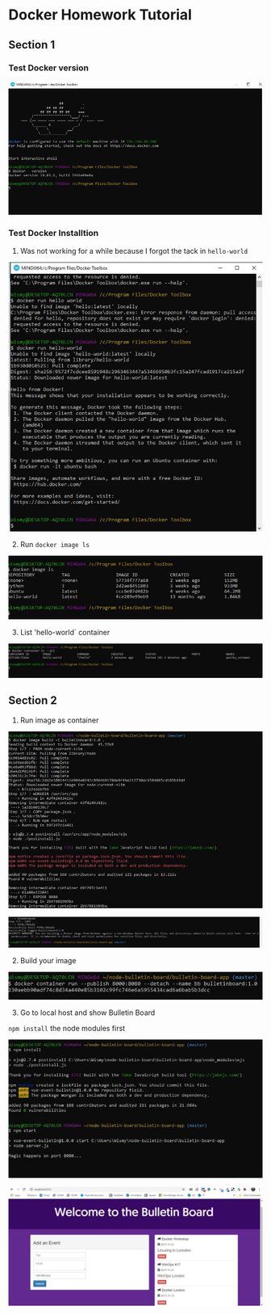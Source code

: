 # Docker Homework Tutorial

## Section 1

### Test Docker version

![](images/dockerversion.jpg)


### Test Docker Installtion

1. Was not working for a while because I forgot the tack  in  ``hello-world``

![](images/test1.jpg)

2. Run `docker image ls`

![](images/test2.jpg)

3. List 'hello-world` container

![](images/test3.jpg)

## Section 2

1. Run image as container

![](images/runbuild.jpg)

![](images/runbuild2.jpg)

2. Build your image

![](images/runimage.jpg)

3. Go to local host and show Bulletin Board

`npm install` the node modules first

![](images/npminstall.jpg)

![](images/bulletinboard.jpg)
